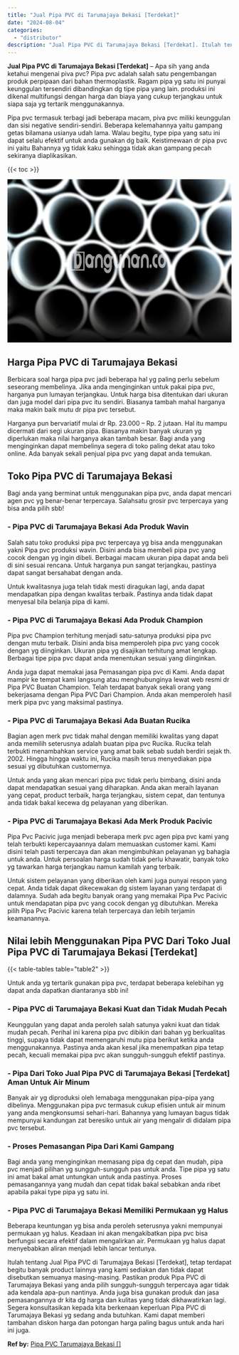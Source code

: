 ```yaml
---
title: "Jual Pipa PVC di Tarumajaya Bekasi [Terdekat]"
date: "2024-08-04"
categories: 
  - "distributor"
description: "Jual Pipa PVC di Tarumajaya Bekasi [Terdekat]. Itulah tentang Jual Pipa PVC di Tarumajaya Bekasi [Terdekat], tetap terdapat begitu banyak product lainnya y..."
---
```


**Jual Pipa PVC di Tarumajaya Bekasi \[Terdekat\]** – Apa sih yang anda ketahui mengenai piva pvc? Pipa pvc adalah salah satu pengembangan produk perpipaan dari bahan thermoplastik. Ragam pipa yg satu ini punyai keunggulan tersendiri dibandingkan dg tipe pipa yang lain. produksi ini dikenal multifungsi dengan harga dan biaya yang cukup terjangkau untuk siapa saja yg tertarik menggunakannya.

Pipa pvc termasuk terbagi jadi beberapa macam, piva pvc miliki keunggulan dan sisi negative sendiri-sendiri. Beberapa kelemahannya yaitu gampang getas bilamana usianya udah lama. Walau begitu, type pipa yang satu ini dapat selalu efektif untuk anda gunakan dg baik. Keistimewaan dr pipa pvc ini yaitu Bahannya yg tidak kaku sehingga tidak akan gampang pecah sekiranya diaplikasikan.

{{< toc >}}

![Jual Pipa PVC di Tarumajaya Bekasi [Terdekat]](/images/jaul-pipa-pvc-28.png)

## Harga Pipa PVC di Tarumajaya Bekasi

Berbicara soal harga pipa pvc jadi beberapa hal yg paling perlu sebelum seseorang membelinya. Jika anda menginginkan untuk pakai pipa pvc, harganya pun lumayan terjangkau. Untuk harga bisa ditentukan dari ukuran dan juga model dari pipa pvc itu sendiri. Biasanya tambah mahal harganya maka makin baik mutu dr pipa pvc tersebut.

Harganya pun bervariatif mulai dr Rp. 23.000 – Rp. 2 jutaan. Hal itu mampu dicermati dari segi ukuran pipa. Biasanya makin banyak ukuran yg diperlukan maka nilai harganya akan tambah besar. Bagi anda yang menginginkan dapat membelinya segera di toko paling dekat atau toko online. Ada banyak sekali penjual pipa pvc yang dapat anda temukan.

## Toko Pipa PVC di Tarumajaya Bekasi

Bagi anda yang berminat untuk menggunakan pipa pvc, anda dapat mencari agen pvc yg benar-benar terpercaya. Salahsatu grosir pvc terpercaya yang bisa anda pilih sbb!

### \- Pipa PVC di Tarumajaya Bekasi Ada Produk Wavin

Salah satu toko produksi pipa pvc terpercaya yg bisa anda menggunakan yakni Pipa pvc produksi wavin. Disini anda bisa membeli pipa pvc yang cocok dengan yg ingin dibeli. Berbagai macam ukuran pipa dapat anda beli di sini sesuai rencana. Untuk harganya pun sangat terjangkau, pastinya dapat sangat bersahabat dengan anda.

Untuk kwalitasnya juga telah tidak mesti diragukan lagi, anda dapat mendapatkan pipa dengan kwalitas terbaik. Pastinya anda tidak dapat menyesal bila belanja pipa di kami.

### \- Pipa PVC di Tarumajaya Bekasi Ada Produk Champion

Pipa pvc Champion terhitung menjadi satu-satunya produksi pipa pvc dengan mutu terbaik. Disini anda bisa memperoleh pipa pvc yang cocok dengan yg diinginkan. Ukuran pipa yg disajikan terhitung amat lengkap. Berbagai tipe pipa pvc dapat anda menentukan sesuai yang diinginkan.

Anda juga dapat memakai jasa Pemasangan pipa pvc di Kami. Anda dapat mampir ke tempat kami langsung atau menghubunginya lewat web resmi dr Pipa PVC Buatan Champion. Telah terdapat banyak sekali orang yang bekerjasama dengan Pipa PVC Dari Champion. Anda akan memperoleh hasil merk pipa pvc yang maksimal pastinya.

### \- Pipa PVC di Tarumajaya Bekasi Ada Buatan Rucika

Bagian agen merk pvc tidak mahal dengan memiliki kwalitas yang dapat anda memilih seterusnya adalah buatan pipa pvc Rucika. Rucika telah terbukti menambahkan service yang amat baik sebab sudah berdiri sejak th. 2002. Hingga hingga waktu ini, Rucika masih terus menyediakan pipa sesuai yg dibutuhkan customernya.

Untuk anda yang akan mencari pipa pvc tidak perlu bimbang, disini anda dapat mendapatkan sesuai yang diharapkan. Anda akan meraih layanan yang cepat, product terbaik, harga terjangkau, sistem cepat, dan tentunya anda tidak bakal kecewa dg pelayanan yang diberikan.

### \- Pipa PVC di Tarumajaya Bekasi Ada Merk Produk Pacivic

Pipa Pvc Pacivic juga menjadi beberapa merk pvc agen pipa pvc kami yang telah terbukti kepercayaannya dalam memuaskan customer kami. Kami disini telah pasti terpercaya dan akan mengimbuhkan pelayanan yg bahagia untuk anda. Untuk persoalan harga sudah tidak perlu khawatir, banyak toko yg tawarkan harga terjangkau namun kamilah yang terbaik.

Untuk sistem pelayanan yang diberikan oleh kami juga punyai respon yang cepat. Anda tidak dapat dikecewakan dg sistem layanan yang terdapat di dalamnya. Sudah ada begitu banyak orang yang memakai Pipa Pvc Pacivic untuk mendapatan pipa pvc yang cocok dengan yg dibutuhkan. Mereka pilih Pipa Pvc Pacivic karena telah terpercaya dan lebih terjamin keamanannya.

## Nilai lebih Menggunakan Pipa PVC Dari Toko Jual Pipa PVC di Tarumajaya Bekasi \[Terdekat\]

{{< table-tables table="table2" >}}

Untuk anda yg tertarik gunakan pipa pvc, terdapat beberapa kelebihan yg dapat anda dapatkan diantaranya sbb ini!

### \- Pipa PVC di Tarumajaya Bekasi Kuat dan Tidak Mudah Pecah

Keunggulan yang dapat anda peroleh salah satunya yakni kuat dan tidak mudah pecah. Perihal ini karena pipa pvc dibikin dari bahan yg berkualitas tinggi, supaya tidak dapat memengaruhi mutu pipa berikut ketika anda menggunakannya. Pastinya anda akan kesal jika menempatkan pipa tetap pecah, kecuali memakai pipa pvc akan sungguh-sungguh efektif pastinya.

### \- Pipa Dari Toko Jual Pipa PVC di Tarumajaya Bekasi \[Terdekat\] Aman Untuk Air Minum

Banyak air yg diproduksi oleh lemabaga menggunakan pipa-pipa yang dibelinya. Menggunakan pipa pvc termasuk cukup efisien untuk air minum yang anda mengkonsumsi sehari-hari. Bahannya yang lumayan bagus tidak mempunyai kandungan zat beresiko untuk air yang mengalir di didalam pipa pvc tersebut.

### \- Proses Pemasangan Pipa Dari Kami Gampang

Bagi anda yang menginginkan memasang pipa dg cepat dan mudah, pipa pvc menjadi pilihan yg sungguh-sungguh pas untuk anda. Tipe pipa yg satu ini amat bakal amat untungkan untuk anda pastinya. Proses pemasangannya yang mudah dan cepat tidak bakal sebabkan anda ribet apabila pakai type pipa yg satu ini.

### \- Pipa PVC di Tarumajaya Bekasi Memiliki Permukaan yg Halus

Beberapa keuntungan yg bisa anda peroleh seterusnya yakni mempunyai permukaan yg halus. Keadaan ini akan mengakibatkan pipa pvc bisa berfungsi secara efektif dalam mengalirkan air. Permukaan yg halus dapat menyebabkan aliran menjadi lebih lancar tentunya.

Itulah tentang Jual Pipa PVC di Tarumajaya Bekasi \[Terdekat\], tetap terdapat begitu banyak product lainnya yang kami sediakan dan tidak dapat disebutkan semuanya masing-masing. Pastikan produk Pipa PVC di Tarumajaya Bekasi yang anda pilih sungguh-sungguh terpercaya agar tidak ada kendala apa-pun nantinya. Anda juga bisa gunakan produk dan jasa pemasangannya dr kita dg harga dan kulitas yang tidak dikhawatirkan lagi. Segera konsultasikan kepada kita berkenaan keperluan Pipa PVC di Tarumajaya Bekasi yg sedang anda butuhkan. Kami dapat memberi tambahan diskon harga dan potongan harga paling bagus untuk anda hari ini juga.

**Ref by:** [Pipa PVC Tarumajaya Bekasi []](https://id.wikipedia.org/wiki/Pipa)
